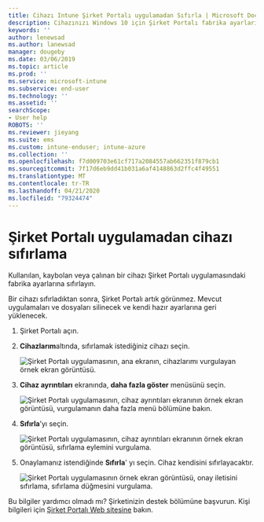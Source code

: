 ```yaml
---
title: Cihazı Intune Şirket Portalı uygulamadan Sıfırla | Microsoft Docs
description: Cihazınızı Windows 10 için Şirket Portalı fabrika ayarlarına sıfırlayın.
keywords: ''
author: lenewsad
ms.author: lanewsad
manager: dougeby
ms.date: 03/06/2019
ms.topic: article
ms.prod: ''
ms.service: microsoft-intune
ms.subservice: end-user
ms.technology: ''
ms.assetid: ''
searchScope:
- User help
ROBOTS: ''
ms.reviewer: jieyang
ms.suite: ems
ms.custom: intune-enduser; intune-azure
ms.collection: ''
ms.openlocfilehash: f7d009703e61cf717a2084557ab662351f879cb1
ms.sourcegitcommit: 7f17d6eb9dd41b031a6af4148863d2ffc4f49551
ms.translationtype: MT
ms.contentlocale: tr-TR
ms.lasthandoff: 04/21/2020
ms.locfileid: "79324474"
---
```

# <a name="reset-device-from-the-company-portal-app"></a>Şirket Portalı uygulamadan cihazı sıfırlama  

Kullanılan, kaybolan veya çalınan bir cihazı Şirket Portalı uygulamasındaki fabrika ayarlarına sıfırlayın.  

Bir cihazı sıfırladıktan sonra, Şirket Portalı artık görünmez. Mevcut uygulamaları ve dosyaları silinecek ve kendi hazır ayarlarına geri yüklenecek.  


1. Şirket Portalı açın.  
2. **Cihazlarım**altında, sıfırlamak istediğiniz cihazı seçin.   

    ![Şirket Portalı uygulamasının, ana ekranın, cihazlarımı vurgulayan örnek ekran görüntüsü.](./media/1802-cp-app-windows-home.png)  

3. **Cihaz ayrıntıları** ekranında, **daha fazla göster** menüsünü seçin.  

    ![Şirket Portalı uygulamasının, cihaz ayrıntıları ekranının örnek ekran görüntüsü, vurgulamanın daha fazla menü bölümüne bakın.](./media/1802-cp-app-windows-device-details.png)  

4. **Sıfırla**’yı seçin.  

     ![Şirket Portalı uygulamasının, cihaz ayrıntıları ekranının örnek ekran görüntüsü, sıfırlama eylemini vurgulama. ](./media/1802-cp-app-windows-device-details-reset.png)  

5. Onaylamanız istendiğinde **Sıfırla**' yı seçin. Cihaz kendisini sıfırlayacaktır.  

     ![Şirket Portalı uygulamasının örnek ekran görüntüsü, onay iletisini sıfırlama, sıfırlama düğmesini vurgulama. ](./media/1802-cp-app-windows-reset-confirm.png)  

Bu bilgiler yardımcı olmadı mı? Şirketinizin destek bölümüne başvurun. Kişi bilgileri için [Şirket Portalı Web sitesine](https://go.microsoft.com/fwlink/?linkid=2010980) bakın.  
